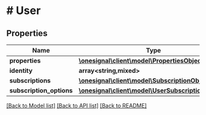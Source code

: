 # # User

## Properties

Name | Type | Description | Notes
------------ | ------------- | ------------- | -------------
**properties** | [**\onesignal\client\model\PropertiesObject**](PropertiesObject.md) |  | [optional]
**identity** | **array<string,mixed>** |  | [optional]
**subscriptions** | [**\onesignal\client\model\SubscriptionObject[]**](SubscriptionObject.md) |  | [optional]
**subscription_options** | [**\onesignal\client\model\UserSubscriptionOptions**](UserSubscriptionOptions.md) |  | [optional]

[[Back to Model list]](../../README.md#models) [[Back to API list]](../../README.md#endpoints) [[Back to README]](../../README.md)
